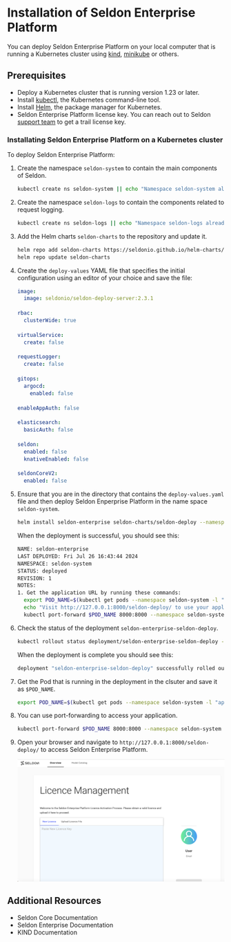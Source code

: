 # Installation of Seldon Enterprise Platform 

You can deploy Seldon Enterprise Platform on your local computer that is running a Kubernetes
cluster using [kind](https://kubernetes.io/docs/tasks/tools/#kind), [minikube](https://kubernetes.io/docs/tasks/tools/#minikube) or others.

## Prerequisites

* Deploy a Kubernetes cluster that is running version 1.23 or later.
* Install [kubectl](https://kubernetes.io/docs/tasks/tools/#kubectl), the Kubernetes command-line tool.
* Install [Helm](https://helm.sh/docs/intro/install/), the package manager for Kubernetes.
* Seldon Enterprise Platform license key. You can reach out to Seldon [support team](https://www.seldon.io/contact) to get a trail license key. 

### Installating Seldon Enterprise Platform on a Kubernetes cluster

To deploy Seldon Enterprise Platform:

1. Create the namespace `seldon-system` to contain the main components of Seldon.
   ```bash
   kubectl create ns seldon-system || echo "Namespace seldon-system already exists"
   ```

1. Create the namespace `seldon-logs` to contain the components related to request logging.
   ```bash
   kubectl create ns seldon-logs || echo "Namespace seldon-logs already exists"
   ```

1. Add the Helm charts `seldon-charts` to the repository and update it.
   ```bash
   helm repo add seldon-charts https://seldonio.github.io/helm-charts/
   helm repo update seldon-charts
   ```

1. Create the `deploy-values` YAML file that specifies the initial configuration using an editor of your choice and save the file:
   ```yaml
   image:
     image: seldonio/seldon-deploy-server:2.3.1
   
   rbac:
     clusterWide: true
   
   virtualService:
     create: false
   
   requestLogger:
     create: false
   
   gitops:
     argocd:
       enabled: false
   
   enableAppAuth: false
   
   elasticsearch:
     basicAuth: false
   
   seldon:
     enabled: false
     knativeEnabled: false
   
   seldonCoreV2:
     enabled: false
   ```

1. Ensure that you are in the directory that contains the `deploy-values.yaml` file and then deploy Seldon Enperprise Platform in the name space `seldon-system`.
   ```bash
   helm install seldon-enterprise seldon-charts/seldon-deploy --namespace seldon-system  -f deploy-values.yaml --version 2.3.1
   ```

   When the deployment is successful, you should see this:

   ```bash
   NAME: seldon-enterprise
   LAST DEPLOYED: Fri Jul 26 16:43:44 2024
   NAMESPACE: seldon-system
   STATUS: deployed
   REVISION: 1
   NOTES:
   1. Get the application URL by running these commands:
     export POD_NAME=$(kubectl get pods --namespace seldon-system -l "app.kubernetes.io/name=seldon-deploy,app.kubernetes.io/instance=seldon-enterprise" -o jsonpath="{.items[0].metadata.name}")
     echo "Visit http://127.0.0.1:8000/seldon-deploy/ to use your application"
     kubectl port-forward $POD_NAME 8000:8000 --namespace seldon-system
   ```

 1. Check the status of the deployment `seldon-enterprise-seldon-deploy`.
     ```bash
     kubectl rollout status deployment/seldon-enterprise-seldon-deploy -n seldon-system
    ```

    When the deployment is complete you should see this:
    ```bash
    deployment "seldon-enterprise-seldon-deploy" successfully rolled out
    ```

  1. Get the Pod that is running in the deployment in the clsuter and save it as `$POD_NAME`.
     ```bash
     export POD_NAME=$(kubectl get pods --namespace seldon-system -l "app.kubernetes.io/name=seldon-deploy,app.kubernetes.io/instance=seldon-enterprise" -o jsonpath="{.items[0].metadata.name}")
     ```

1. You can use port-forwarding to access your application.
   ```bash
   kubectl port-forward $POD_NAME 8000:8000 --namespace seldon-system
   ```
   
1. Open your browser and navigate to  `http://127.0.0.1:8000/seldon-deploy/` to access Seldon Enterprise Platform.

   ![Seldon Enterprise Platform](sep-welcome-page.png "Seldon Enperprise Platform Welcome Page")

## Additional Resources

* Seldon Core Documentation
* Seldon Enterprise Documentation
* KIND Documentation
